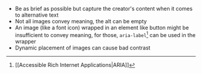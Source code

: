 - Be as brief as possible but capture the creator's content when it comes to alternative text
- Not all images convey meaning, the alt can be empty
- An image (like a font icon) wrapped in an element like button might be insufficient to convey meaning, for those, `aria-label`[^aria] can be used in the wrapper
- Dynamic placement of images can cause bad contrast

[^aria]: [[Accessible Rich Internet Applications|ARIA]]
